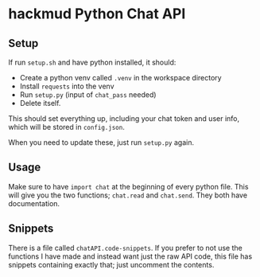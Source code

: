 # hackmud Python Chat API

## Setup

If run `setup.sh` and have python installed, it should:

- Create a python venv called `.venv` in the workspace directory
- Install `requests` into the venv
- Run `setup.py` (input of `chat_pass` needed)
- Delete itself.

This should set everything up, including your chat token and user info, which will be stored in `config.json`.

When you need to update these, just run `setup.py` again.

## Usage

Make sure to have `import chat` at the beginning of every python file. This will give you the two functions; `chat.read` and `chat.send`. They both have documentation.

## Snippets

There is a file called `chatAPI.code-snippets`. If you prefer to not use the functions I have made and instead want just the raw API code, this file has snippets containing exactly that; just uncomment the contents.

